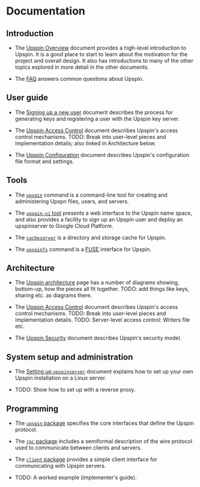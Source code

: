 # Documentation

<!--- These tags hold related issue numbers. This page's development
is part of #336. --->

## Introduction

- The [Upspin Overview](/doc/overview.md) document provides a high-level
  introduction to Upspin.
  It is a good place to start to learn about the motivation for the project
  and overall design.
  It also has introductions to many of the other topics explored in more
  detail in the other documents.

- The [FAQ](/doc/faq.md) answers common questions about Upspin.

## User guide

- The [Signing up a new user](/doc/signup.md) document describes the process for
  generating keys and registering a user with the Upspin key server.<!--- #326 #210 --->

- The [Upspin Access Control](/doc/access_control.md) document describes
  Upspin's access control mechanisms. TODO: Break into user-level pieces
  and implementation details; also linked in Architecture below.

- The [Upspin Configuration](/doc/config.md) document describes Upspin's
  configuration file format and settings.

## Tools

- The [`upspin`](https://godoc.org/upspin.io/cmd/upspin) command is a
  command-line tool for creating and administering Upspn files, users,
  and servers.

- The [`upspin-ui` tool](https://godoc.org/augie.upspin.io/cmd/upspin-ui)
  presents a web interface to the Upspin name space, and also provides a
  facility to sign up an Upspin user and deploy an upspinserver to Google Cloud
  Platform.

- The [`cacheserver`](https://godoc.org/upspin.io/cmd/cacheserver)
  is a directory and storage cache for Upspin.

- The [`upspinfs`](https://godoc.org/upspin.io/cmd/upspinfs) command
  is a [FUSE](https://en.wikipedia.org/wiki/Filesystem_in_Userspace)
  interface for Upspin.

## Architecture

- The [Upspin architecture](/doc/arch.md) page has a number of diagrams
  showing, bottom-up, how the pieces all fit together. TODO: add things like keys,
  sharing etc. as diagrams there.<!---  #217 #209 --->

- The [Upspin Access Control](/doc/access_control.md) document describes
  Upspin's access control mechanisms. TODO: Break into user-level pieces
  and implementation details. TODO: Server-level access control: Writers file etc.

- The [Upspin Security](/doc/security.md) document describes Upspin's security
  model.

## System setup and administration

- The [Setting up `upspinserver`](/doc/server_setup.md) document explains how
  to set up your own Upspin installation on a Linux server.<!--- #406 #326 --->

- TODO: Show how to set up with a reverse proxy. <!--- #233 --->

## Programming

- The [`upspin` package](https://godoc.org/upspin.io/upspin) specifies the core
  interfaces that define the Upspin protocol.

- The [`rpc` package](https://godoc.org/upspin.io/rpc) includes a semiformal
  description of the wire protocol used to communicate between clients and
  servers.

- The [`client` package](https://godoc.org/upspin.io/client) provides a
  simple client interface for communicating with Upspin servers.

- TODO: A worked example (implementer's guide).
